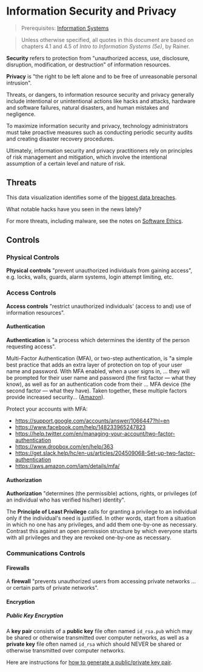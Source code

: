 # Information Security and Privacy

> Prerequisites: [Information Systems](README.md)

> Unless otherwise specified, all quotes in this document are based on chapters 4.1 and 4.5 of *Intro to Information Systems (5e)*, by Rainer.

**Security** refers to protection from
 "unauthorized access, use, disclosure, disruption, modification, or destruction" of information resources.

**Privacy** is "the right to be left alone and to be free of unreasonable personal intrusion".

Threats, or dangers, to information resource security and privacy
 generally include intentional or unintentional actions like
  hacks and attacks,
  hardware and software failures,
  natural disasters,
  and human mistakes and negligence.

To maximize information security and privacy, technology administrators must take proactive measures such as conducting periodic security audits and creating disaster recovery procedures.

Ultimately, information security and privacy practitioners rely on principles of risk management and mitigation, which involve the intentional assumption of a certain level and nature of risk.

## Threats

This data visualization identifies some of the [biggest data breaches](http://www.informationisbeautiful.net/visualizations/worlds-biggest-data-breaches-hacks/).

What notable hacks have you seen in the news lately?

For more threats, including malware, see the notes on [Software Ethics](/notes/software/ethics.md).

## Controls

### Physical Controls

**Physical controls** "prevent unauthorized individuals from gaining access", e.g. locks, walls, guards, alarm systems, login attempt limiting, etc.

### Access Controls

**Access controls** "restrict unauthorized individuals' (access to and) use of information resources".

#### Authentication

**Authentication** is "a process which determines the identity of the person requesting access".

Multi-Factor Authentication (MFA), or two-step authentication, is
 "a simple best practice that adds an extra layer of protection on top of your user name and password. With MFA enabled, when a user signs in, ... they will be prompted for their user name and password (the first factor — what they know), as well as for an authentication code from their ... MFA device (the second factor — what they have). Taken together, these multiple factors provide increased security... ([Amazon](https://aws.amazon.com/iam/details/mfa/)).

Protect your accounts with MFA:

  + https://support.google.com/accounts/answer/1066447?hl=en
  + https://www.facebook.com/help/148233965247823
  + https://help.twitter.com/en/managing-your-account/two-factor-authentication
  + https://www.dropbox.com/en/help/363
  + https://get.slack.help/hc/en-us/articles/204509068-Set-up-two-factor-authentication
  + https://aws.amazon.com/iam/details/mfa/

#### Authorization

**Authorization** "determines (the permissible) actions, rights, or privileges (of an individual who has verified his/her) identity".

The **Principle of Least Privilege** calls for granting a privilege to an individual only if the individual's need is justified. In other words, start from a situation in which no one has any privileges, and add them one-by-one as necessary. Contrast this against an open permission structure by which everyone starts with all privileges and they are revoked one-by-one as necessary.

### Communications Controls

#### Firewalls

A **firewall** "prevents unauthorized users from accessing private networks ... or certain parts of private networks".

#### Encryption

##### Public Key Encryption

A **key pair** consists of a **public key** file often named `id_rsa.pub`
 which may be shared or otherwise transmitted over computer networks, as well as
 a **private key** file often named `id_rsa` which should NEVER be shared or otherwise transmitted over computer networks.

Here are instructions for [how to generate a public/private key pair](https://help.github.com/articles/generating-ssh-keys/).
